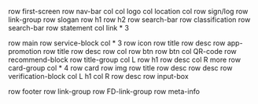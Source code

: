 row first-screen
    row nav-bar
        col
            col logo
            col location
        col 
            row sign/log
            row link-group
    row slogan
        row h1
        row h2
    row search-bar
        row classification
        row search-bar
    row statement
        col link * 3

row main
    row service-block
        col * 3
            row icon
            row title
            row desc
    row app-promotion
        row title
        row desc
        row
            col
                row btn
                row btn
            col QR-code
    row recommend-block
        row title-group
            col L
                row h1
                row desc
            col R more
        row card-group
            col * 4
                row card
                    row img
                    row title
                    row desc
                row desc
    row verification-block
        col L h1
        col R
            row desc
            row input-box

row footer
    row link-group
    row FD-link-group
    row meta-info
